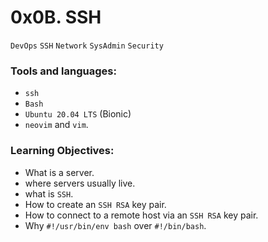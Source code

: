 # 0x0B. SSH

`DevOps` `SSH` `Network` `SysAdmin` `Security`

### Tools and languages:
 * `ssh`
 * `Bash`
 * `Ubuntu 20.04 LTS` (Bionic)
 * `neovim` and `vim`.

### Learning Objectives:

 * What is a server.
 * where servers usually live.
 * what is `SSH`.
 * How to create an `SSH RSA` key pair.
 * How to connect to a remote host via an `SSH RSA` key pair.
 * Why `#!/usr/bin/env bash` over `#!/bin/bash`.
